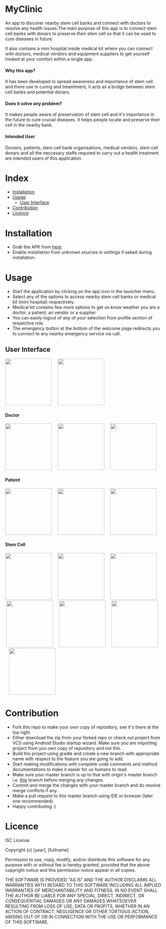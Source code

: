 # MyClinic
An app to discover nearby stem cell banks and connect with doctors to resolve any health issues.The main purpose of this app is to connect stem cell banks with donars to preserve their stem cell so that it can be used to cure diseases in future.

It also contains a mini hospital inside medical kit where you can connect with doctors, medical vendors and equipment suppliers to get yourself treated at your comfort within a single app.

#### Why this app?

It has been developed to spread awareness and importance of stem cell and there use in curing and treamtment, it acts as a bridge between stem cell banks and potential donars.

#### Does it solve any problem?

It makes people aware of preservation of stem cell and it's importance in the future to cure crucial diseases. It helps people locate and preserve their cell in the nearby bank.

#### Intended User

Doctors, patients, stem cell bank organisations, medical vendors, stem cell donars and all the neccesary staffs required to carry out a health treatment are intended users of this application.

# Index

- [Installation](https://github.com/vishalrao8/MyClinic#installation)
- [Usage](https://github.com/vishalrao8/MyClinic#usage)
  - [User Interface](https://github.com/vishalrao8/MyClinic#user-interface)
- [Contribution](https://github.com/vishalrao8/MyClinic#contribution)
- [Licence](https://github.com/vishalrao8/MyClinic#licence)

# Installation

- Grab the APK from [here](https://drive.google.com/open?id=1FO5_kfL6wpIpjz9bL0qGb1mjBexFcFRI).
- Enable installation from unknown sources in settings if asked during installation.

# Usage

- Start the application by clicking on the app icon in the launcher menu.
- Select any of the options to access nearby stem cell banks or medical kit (mini hospital) respectively.
- Medical kit contains few more options to get us know weather you are a doctor, a patient, an vendor or a supplier.
- You can easily logout of any of your selection from profile section of respective role.
- The emergency button at the bottom of the welcome page redirects you to connect to any nearby emergency service via call.

## User Interface

<img src="https://drive.google.com/uc?export=view&id=1-QvePLeVRc_NGBtvMuFdudfRWRyf3-sj" width="150">&nbsp; &nbsp; &nbsp;<img src="https://drive.google.com/uc?export=view&id=1-WRmVoBh7le9oiFXhxGyEffxNR2Gzrig" width="150">

#### Doctor
<img src="https://drive.google.com/uc?export=view&id=1-hHQ8Lq3ZhbwEKjZSHPuuuF_B9B-g3HC" width="150">&nbsp; &nbsp; &nbsp;<img src="https://drive.google.com/uc?export=view&id=1-mPghAk3I1qzoBlypsBDsb6OXoXHJ5HP" width="150">&nbsp; &nbsp; &nbsp;<img src="https://drive.google.com/uc?export=view&id=1-ijEHGdqqz_sSMu5rS1XErCy5qKk_Cyc" width="150">

#### Patient
<img src="https://drive.google.com/uc?export=view&id=1-Z8dD0Ttq75q9rnQTcWmgpkwhafRY-Ho" width="150">&nbsp; &nbsp; &nbsp;<img src="https://drive.google.com/uc?export=view&id=1-dn-EeEz5Sk660JS26CGbB81skO8EImO" width="150">&nbsp; &nbsp; &nbsp;<img src="https://drive.google.com/uc?export=view&id=1-dDH_0mJRl2lspoHPOUAW1hywhDsIrQA" width="150">

#### Stem Cell
<img src="https://drive.google.com/uc?export=view&id=1-r3m3GHCj7xhiSmI9cYcLihZgv80e0Mo" width="150">&nbsp; &nbsp; &nbsp;<img src="https://drive.google.com/uc?export=view&id=1-z24tlR25r3dKjTCEBd2x9swBKLqucM0" width="150">&nbsp; &nbsp; &nbsp;<img src="https://drive.google.com/uc?export=view&id=10Fidf93YoFh-RUowyTPqfMzE3cwaoeBr" width="150">&nbsp; &nbsp; &nbsp;<img src="https://drive.google.com/uc?export=view&id=1-qZANE-v_XLwa6dqFB_1KmRs3DpJ2-eH" width="150">&nbsp; &nbsp; &nbsp;<img src="https://drive.google.com/uc?export=view&id=105rqEYbWzxB_GXvd-jp-pYPK18HxgNlA" width="150">&nbsp; &nbsp; &nbsp;<img src="https://drive.google.com/uc?export=view&id=1092A66thRR9m0GgLHZn19tn-BUDWs7hv" width="150">&nbsp; &nbsp; &nbsp;<img src="https://drive.google.com/uc?export=view&id=1-v5bQKzzDFaeQkDOo0hQtMyf5TzvBuNL" width="150">

# Contribution

- Fork this repo to make your own copy of repository, see it's there at the top right.
- Either download the zip from your forked repo or check out project from VCS using Android Studio startup wizard. Make sure you are importing project from you own copy of repository and not this.
- Build the project using gradle and create a new branch with appropriate name with respect to the feature you are going to add.
- Start making modifications with complete code comments and method documentations to make it easier for us humans to read.
- Make sure your master branch is up to that with origin's master branch i.e. [this](https://github.com/vishalrao8/MyClinic) branch before merging any changes.
- Commit and merge the changes with your master branch and do resolve merge conflicts if any.
- Make a pull request to this master branch using IDE or browser (later one recommended).
- Happy contributing :)

# Licence

ISC License

Copyright (c) [year], [fullname]

Permission to use, copy, modify, and/or distribute this software for any
purpose with or without fee is hereby granted, provided that the above
copyright notice and this permission notice appear in all copies.

THE SOFTWARE IS PROVIDED "AS IS" AND THE AUTHOR DISCLAIMS ALL WARRANTIES
WITH REGARD TO THIS SOFTWARE INCLUDING ALL IMPLIED WARRANTIES OF
MERCHANTABILITY AND FITNESS. IN NO EVENT SHALL THE AUTHOR BE LIABLE FOR
ANY SPECIAL, DIRECT, INDIRECT, OR CONSEQUENTIAL DAMAGES OR ANY DAMAGES
WHATSOEVER RESULTING FROM LOSS OF USE, DATA OR PROFITS, WHETHER IN AN
ACTION OF CONTRACT, NEGLIGENCE OR OTHER TORTIOUS ACTION, ARISING OUT OF
OR IN CONNECTION WITH THE USE OR PERFORMANCE OF THIS SOFTWARE.
